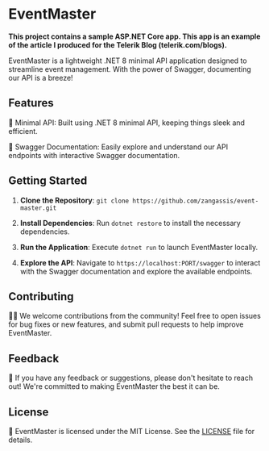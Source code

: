 # EventMaster

**This project contains a sample ASP.NET Core app. This app is an example of the article I produced for the Telerik Blog (telerik.com/blogs).**

EventMaster is a lightweight .NET 8 minimal API application designed to streamline event management. With the power of Swagger, documenting our API is a breeze!

## Features

🚀 Minimal API: Built using .NET 8 minimal API, keeping things sleek and efficient.

📝 Swagger Documentation: Easily explore and understand our API endpoints with interactive Swagger documentation.

## Getting Started

1. **Clone the Repository**: `git clone https://github.com/zangassis/event-master.git`

2. **Install Dependencies**: Run `dotnet restore` to install the necessary dependencies.

3. **Run the Application**: Execute `dotnet run` to launch EventMaster locally.

4. **Explore the API**: Navigate to `https://localhost:PORT/swagger` to interact with the Swagger documentation and explore the available endpoints.

## Contributing

👩‍💻 We welcome contributions from the community! Feel free to open issues for bug fixes or new features, and submit pull requests to help improve EventMaster.

## Feedback

📣 If you have any feedback or suggestions, please don't hesitate to reach out! We're committed to making EventMaster the best it can be.

## License

📄 EventMaster is licensed under the MIT License. See the [LICENSE](LICENSE) file for details.
